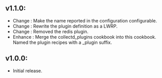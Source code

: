 ## v1.1.0:

* Change  : Make the name reported in the configuration configurable.
* Change  : Rewrite the plugin definition as a LWRP.
* Change  : Removed the redis plugin.
* Enhance : Merge the collectd_plugins cookbook into this cookbook. Named the plugin recipes with a _plugin suffix.

## v1.0.0:

* Initial release.